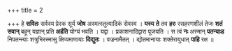 +++
title = 2

+++
हे **सवितः** सर्वस्य प्रेरक सूर्य **जोष** अस्मत्स्तुत्यादिकं सेवस्व । **यस्य** **ते** तव **हरः** रसहरणशीलं तेजः **शतं** **सवान्** बहून् यज्ञान् प्रति **अर्हति** योग्यं भवति । यद्वा । प्रकाशनादिद्वारा पूजयति । स त्वं **नः** अस्मान् **पतन्याःह**  निपतन्त्याः शत्रुभिरस्मासु क्षिप्यमाणायाः **दिद्युतः** । वज्रनामैतत् । द्योतमानायाः शक्तेरायुधात् **पाहि** रक्ष ॥